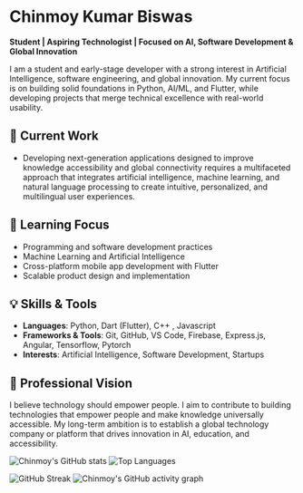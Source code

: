 # Chinmoy Kumar Biswas

**Student | Aspiring Technologist | Focused on AI, Software Development & Global Innovation**  

I am a student and early-stage developer with a strong interest in Artificial Intelligence, software engineering, and global innovation. My current focus is on building solid foundations in Python, AI/ML, and Flutter, while developing projects that merge technical excellence with real-world usability.  



## 💼 Current Work
- Developing next-generation applications designed to improve knowledge accessibility and global connectivity requires a multifaceted approach that integrates artificial intelligence, machine learning, and natural language processing to create intuitive, personalized, and multilingual user experiences.  



## 🧠 Learning Focus
- Programming and software development practices  
- Machine Learning and Artificial Intelligence  
- Cross-platform mobile app development with Flutter  
- Scalable product design and implementation  



## 💡 Skills & Tools
- **Languages**: Python, Dart (Flutter), C++ , Javascript  
- **Frameworks & Tools**: Git, GitHub, VS Code, Firebase, Express.js, Angular, Tensorflow, Pytorch  
- **Interests**: Artificial Intelligence, Software Development, Startups  



## 🔭 Professional Vision
I believe technology should empower people. I aim to contribute to building technologies that empower people and make knowledge universally accessible. My long-term ambition is to establish a global technology company or platform that drives innovation in AI, education, and accessibility.  

![Chinmoy's GitHub stats](https://github-readme-stats.vercel.app/api?username=Chinmoy-sh&show_icons=true&theme=default) ![Top Languages](https://github-readme-stats.vercel.app/api/top-langs/?username=Chinmoy-sh&layout=compact) 

![GitHub Streak](https://streak-stats.demolab.com/?user=Chinmoy-sh&theme=default)
![Chinmoy's GitHub activity graph](https://github-readme-activity-graph.vercel.app/graph?username=Chinmoy-sh&theme=github-compact)



